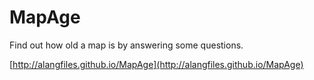 # MapAge
Find out how old a map is by answering some questions.

[http://alangfiles.github.io/MapAge](http://alangfiles.github.io/MapAge)



